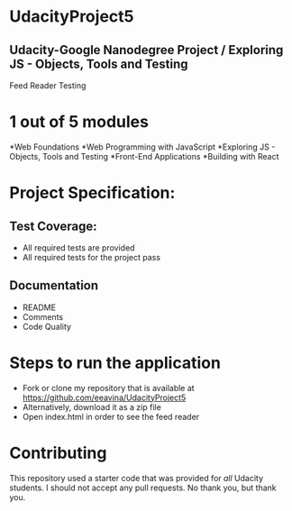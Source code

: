 # UdacityProject5
## Udacity-Google Nanodegree Project / Exploring JS - Objects, Tools and Testing
Feed Reader Testing

# 1 out of 5 modules
*Web Foundations
*Web Programming with JavaScript
*Exploring JS - Objects, Tools and Testing
*Front-End Applications
*Building with React

# Project Specification:
## Test Coverage:
* All required tests are provided
* All required tests for the project pass
## Documentation
* README
* Comments
* Code Quality

# Steps to run the application
* Fork or clone my repository that is available at https://github.com/eeavina/UdacityProject5
* Alternatively, download it as a zip file
* Open index.html in order to see the feed reader

# Contributing
This repository used a starter code that was provided for _all_ Udacity students. I should not accept any pull requests. No thank you, but thank you.
